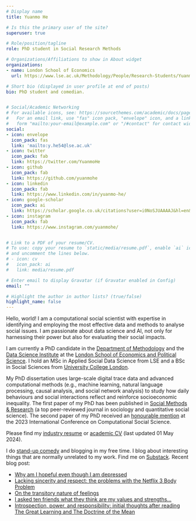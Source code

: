 ```yaml
---
# Display name
title: Yuanmo He

# Is this the primary user of the site?
superuser: true

# Role/position/tagline
role: PhD student in Social Research Methods

# Organizations/Affiliations to show in About widget
organizations:
- name: London School of Economics
  url: https://www.lse.ac.uk/Methodology/People/Research-Students/Yuanmo-He/Yuanmo-He

# Short bio (displayed in user profile at end of posts)
bio: PhD student and comedian.


# Social/Academic Networking
# For available icons, see: https://sourcethemes.com/academic/docs/page-builder/#icons
#   For an email link, use "fas" icon pack, "envelope" icon, and a link in the
#   form "mailto:your-email@example.com" or "/#contact" for contact widget.
social:
- icon: envelope
  icon_pack: fas
  link: 'mailto:y.he54@lse.ac.uk'
- icon: twitter
  icon_pack: fab
  link: https://twitter.com/YuanmoHe
- icon: github
  icon_pack: fab
  link: https://github.com/yuanmohe
- icon: linkedin
  icon_pack: fab
  link: https://www.linkedin.com/in/yuanmo-he/
- icon: google-scholar
  icon_pack: ai
  link: https://scholar.google.co.uk/citations?user=i0NoSJUAAAAJ&hl=en&oi=ao
- icon: instagram
  icon_pack: fab
  link: https://www.instagram.com/yuanmohe/


# Link to a PDF of your resume/CV.
# To use: copy your resume to `static/media/resume.pdf`, enable `ai` icons in `params.toml`, 
# and uncomment the lines below.
# - icon: cv
#   icon_pack: ai
#   link: media/resume.pdf

# Enter email to display Gravatar (if Gravatar enabled in Config)
email: ""

# Highlight the author in author lists? (true/false)
highlight_name: false
---
```


Hello, world! I am a computational social scientist with expertise in identifying and employing the most effective data and methods to analyse social issues. I am passionate about data science and AI, not only for harnessing their power but also for evaluating their social impacts.

I am currently a PhD candidate in the [Department of Methodology](https://www.lse.ac.uk/methodology) and the [Data Science Institute](https://www.lse.ac.uk/DSI) at the [London School of Economics and Political Science](https://www.lse.ac.uk/). I hold an MSc in Applied Social Data Science from LSE and a BSc in Social Sciences from [University College London](https://www.ucl.ac.uk/). 

My PhD dissertation uses large-scale digital trace data and advanced computational methods (e.g., machine learning, natural language processing, causal analysis, and social network analysis) to study how daily behaviours and social interactions reflect and reinforce socioeconomic inequality. The first paper of my PhD has been published in [Social Methods & Research](https://journals.sagepub.com/doi/10.1177/00491241231168665) (a top peer-reviewed journal in sociology and quantitative social science). The second paper of my PhD received an [honourable mention](https://ic2s2-2023.org/awards) at the 2023 International Conference on Computational Social Science.

Please find my [industry resume](/uploads/YuanmoHe_resume.pdf) or [academic CV](/uploads/Yuanmo_He_Academic_CV.pdf) (last updated 01 May 2024).

I do [stand-up comedy](https://yuanmohe.com/comedy/) and blogging in my free time. 
I blog about interesting things that are normally unrelated to my work. Find me on [Substack](https://substack.com/@yuanmohe?utm_source=profile-page).
Recent blog post:
- [Why am I hopeful even though I am depressed](https://open.substack.com/pub/yuanmohe/p/why-am-i-hopeful-even-though-i-am?r=207j6l&utm_campaign=post&utm_medium=web)
- [Lacking sincerity and respect: the problems with the Netflix 3 Body Problem](https://open.substack.com/pub/yuanmohe/p/lacking-sincerity-and-respect-the?r=207j6l&utm_campaign=post&utm_medium=web)
- [On the transitory nature of feelings](https://open.substack.com/pub/yuanmohe/p/on-the-transitory-nature-of-feelings?r=207j6l&utm_campaign=post&utm_medium=web)
- [I asked ten friends what they think are my values and strengths…](https://open.substack.com/pub/yuanmohe/p/i-asked-ten-friends-what-they-think?r=207j6l&utm_campaign=post&utm_medium=web)
- [Introspection, power, and responsibility: initial thoughts after reading The Great Learning and The Doctrine of the Mean](https://open.substack.com/pub/yuanmohe/p/introspection-power-and-responsibility?utm_campaign=post&utm_medium=web)

